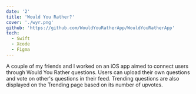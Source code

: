 ```yaml
---
date: '2'
title: 'Would You Rather?'
cover: './wyr.png'
github: 'https://github.com/WouldYouRatherApp/WouldYouRatherApp'
tech:
  - Swift
  - Xcode
  - Figma
---
```


A couple of my friends and I worked on an iOS app aimed to connect users through Would You Rather questions. Users can upload their own questions and vote on other's questions in their feed. Trending questions are also displayed on the Trending page based on its number of upvotes.
